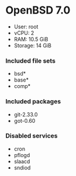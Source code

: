 # OpenBSD 7.0

- User: root
- vCPU: 2
- RAM: 10.5 GiB
- Storage: 14 GiB

### Included file sets

- bsd*
- base*
- comp*

### Included packages

- git-2.33.0
- got-0.60

### Disabled services

- cron
- pflogd
- slaacd
- sndiod
